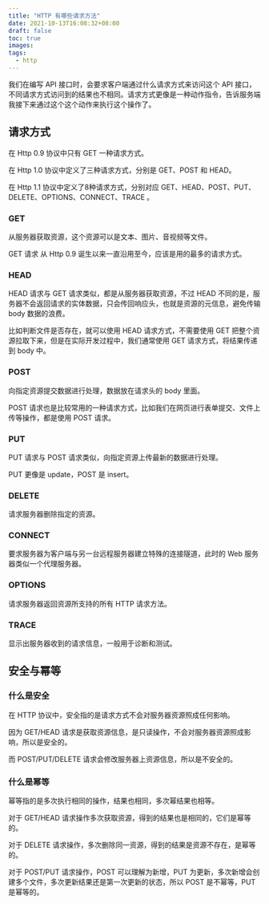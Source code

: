 ```yaml
---
title: "HTTP 有哪些请求方法"
date: 2021-10-13T16:08:32+08:00
draft: false
toc: true
images:
tags: 
  - http
---
```


我们在编写 API 接口时，会要求客户端通过什么请求方式来访问这个 API 接口，不同请求方式访问到的结果也不相同。请求方式更像是一种动作指令，告诉服务端我接下来通过这个这个动作来执行这个操作了。

## 请求方式
在 Http 0.9 协议中只有 GET 一种请求方式。

在 Http 1.0 协议中定义了三种请求方式，分别是 GET、POST 和 HEAD。

在 Http 1.1 协议中定义了8种请求方式，分别对应 GET、HEAD、POST、PUT、DELETE、OPTIONS、CONNECT、TRACE 。

### GET
从服务器获取资源，这个资源可以是文本、图片、音视频等文件。

GET 请求 从 Http 0.9 诞生以来一直沿用至今，应该是用的最多的请求方式。

### HEAD
HEAD 请求与 GET 请求类似，都是从服务器获取资源，不过 HEAD 不同的是，服务器不会返回请求的实体数据，只会传回响应头，也就是资源的元信息，避免传输 body 数据的浪费。

比如判断文件是否存在，就可以使用 HEAD 请求方式，不需要使用 GET 把整个资源拉取下来，但是在实际开发过程中，我们通常使用 GET 请求方式，将结果传递到 body 中。

### POST
向指定资源提交数据进行处理，数据放在请求头的 body 里面。

POST 请求也是比较常用的一种请求方式，比如我们在网页进行表单提交、文件上传等操作，都是使用 POST 请求。

### PUT
PUT 请求与 POST 请求类似，向指定资源上传最新的数据进行处理。

PUT 更像是 update，POST 是 insert。

### DELETE
请求服务器删除指定的资源。

### CONNECT
要求服务器为客户端与另一台远程服务器建立特殊的连接隧道，此时的 Web 服务器类似一个代理服务器。

### OPTIONS
请求服务器返回资源所支持的所有 HTTP 请求方法。

### TRACE
显示出服务器收到的请求信息，一般用于诊断和测试。

## 安全与幂等
### 什么是安全
在 HTTP 协议中，安全指的是请求方式不会对服务器资源照成任何影响。

因为 GET/HEAD 请求是获取资源信息，是只读操作，不会对服务器资源照成影响，所以是安全的。

而 POST/PUT/DELETE 请求会修改服务器上资源信息，所以是不安全的。

### 什么是幂等
幂等指的是多次执行相同的操作，结果也相同，多次幂结果也相等。

对于 GET/HEAD 请求操作多次获取资源，得到的结果也是相同的，它们是幂等的。

对于 DELETE 请求操作，多次删除同一资源，得到的结果是资源不存在，是幂等的。

对于 POST/PUT 请求操作，POST 可以理解为新增，PUT 为更新，多次新增会创建多个文件，多次更新结果还是第一次更新的状态，所以 POST 是不幂等，PUT 是幂等的。
